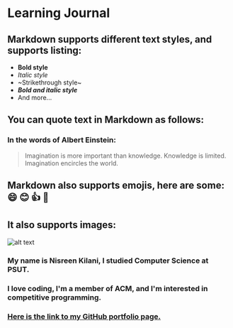 # **Learning Journal** 

## Markdown supports different text styles, and supports listing:
- **Bold style**
- *Italic style*
- ~Strikethrough style~
- ***Bold and italic style***
- And more...

## You can quote text in Markdown as follows:
### In the words of Albert Einstein:
>Imagination is more important than knowledge. Knowledge is limited. Imagination encircles the world.

## Markdown also supports emojis, here are some: :smile: :blush: :+1: :eyes:

## It also supports images:
![alt text](https://animals.net/wp-content/uploads/2019/06/Cockatiel-4-650x425.jpg)

### My name is Nisreen Kilani, I studied Computer Science at PSUT.
### I love coding, I'm a member of ACM, and I'm interested in competitive programming. 
### [Here is the  link to my GitHub portfolio page.](https://github.com/NisreenKil)


